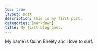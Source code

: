 ```yaml
---
toc: true
layout: post
description: This is my first post.
categories: [markdown]
title: My first blog post.
---
```

My name is Quinn Bireley and I love to surf.